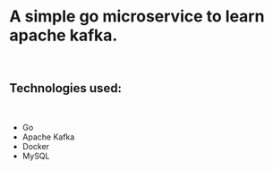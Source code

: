 <h1>A simple go microservice to learn apache kafka.</h1>
</br>
<h2>Technologies used:</h2>
</br>

- Go
- Apache Kafka
- Docker
- MySQL
